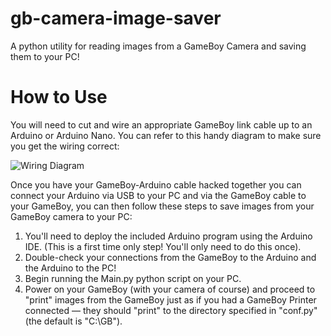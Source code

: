 # gb-camera-image-saver
A python utility for reading images from a GameBoy Camera and saving them to your PC!

# How to Use

You will need to cut and wire an appropriate GameBoy link cable up to an Arduino or Arduino Nano. You can refer to this handy diagram to make sure you get the wiring correct:

![Wiring Diagram](https://raw.githubusercontent.com/AWBuchanan7/gb-camera-image-saver/master/external-link-pin-out.png)

Once you have your GameBoy-Arduino cable hacked together you can connect your Arduino via USB to your PC and via the GameBoy cable to your GameBoy, you can then follow these steps to save images from your GameBoy camera to your PC:
 1. You'll need to deploy the included Arduino program using the Arduino IDE. (This is a first time only step! You'll only need to do this once).
 2. Double-check your connections from the GameBoy to the Arduino and the Arduino to the PC!
 3. Begin running the Main.py python script on your PC.
 4. Power on your GameBoy (with your camera of course) and proceed to "print" images from the GameBoy just as if you had a GameBoy Printer connected — they should "print" to the directory specified in "conf.py" (the default is "C:\GB\").
